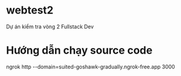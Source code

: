 # webtest2
Dự án kiểm tra vòng 2 Fullstack Dev

# Hướng dẫn chạy source code


ngrok http --domain=suited-goshawk-gradually.ngrok-free.app 3000